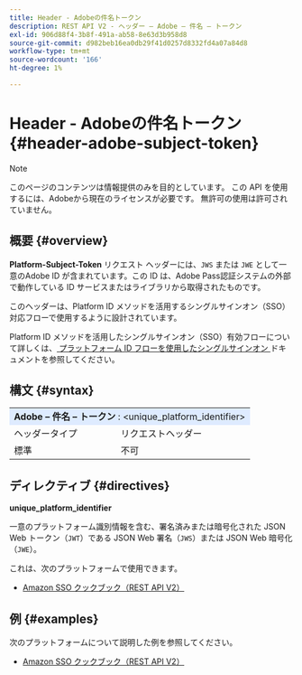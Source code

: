```yaml
---
title: Header - Adobeの件名トークン
description: REST API V2 - ヘッダー – Adobe – 件名 – トークン
exl-id: 906d88f4-3b8f-491a-ab58-8e63d3b958d8
source-git-commit: d982beb16ea0db29f41d0257d8332fd4a07a84d8
workflow-type: tm+mt
source-wordcount: '166'
ht-degree: 1%

---
```


# Header - Adobeの件名トークン {#header-adobe-subject-token}

>[!NOTE]
>
> このページのコンテンツは情報提供のみを目的としています。 この API を使用するには、Adobeから現在のライセンスが必要です。 無許可の使用は許可されていません。

## 概要 {#overview}

<b>Platform-Subject-Token</b> リクエスト ヘッダーには、`JWS` または `JWE` として一意のAdobe ID が含まれています。この ID は、Adobe Pass認証システムの外部で動作している ID サービスまたはライブラリから取得されたものです。

このヘッダーは、Platform ID メソッドを活用するシングルサインオン（SSO）対応フローで使用するように設計されています。

Platform ID メソッドを活用したシングルサインオン（SSO）有効フローについて詳しくは、[ プラットフォーム ID フローを使用したシングルサインオン ](../../flows/single-sign-on-access-flows/rest-api-v2-single-sign-on-platform-identity-flows.md) ドキュメントを参照してください。

## 構文 {#syntax}

<table>
   <tr>
      <td style="background-color: #DEEBFF;" colspan="2"><b>Adobe – 件名 – トークン </b>: &lt;unique_platform_identifier&gt;</td>
   </tr>
   <tr>
      <td>ヘッダータイプ</td>
      <td>リクエストヘッダー</td>
   </tr>
   <tr>
      <td>標準</td>
      <td>不可</td>
   </tr>
</table>

## ディレクティブ {#directives}

<b>unique_platform_identifier</b>

一意のプラットフォーム識別情報を含む、署名済みまたは暗号化された JSON Web トークン（`JWT`）である JSON Web 署名（`JWS`）または JSON Web 暗号化（`JWE`）。

これは、次のプラットフォームで使用できます。

* [Amazon SSO クックブック（REST API V2）](../../../../features-standard/sso-access/platform-sso/amazon-single-sign-on/amazon-sso-cookbook-rest-api-v2.md)

## 例 {#examples}

次のプラットフォームについて説明した例を参照してください。

* [Amazon SSO クックブック（REST API V2）](../../../../features-standard/sso-access/platform-sso/amazon-single-sign-on/amazon-sso-cookbook-rest-api-v2.md)
